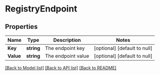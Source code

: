# RegistryEndpoint

## Properties
Name | Type | Description | Notes
------------ | ------------- | ------------- | -------------
**Key** | **string** | The endpoint key | [optional] [default to null]
**Value** | **string** | The endpoint value | [optional] [default to null]

[[Back to Model list]](../README.md#documentation-for-models) [[Back to API list]](../README.md#documentation-for-api-endpoints) [[Back to README]](../README.md)


